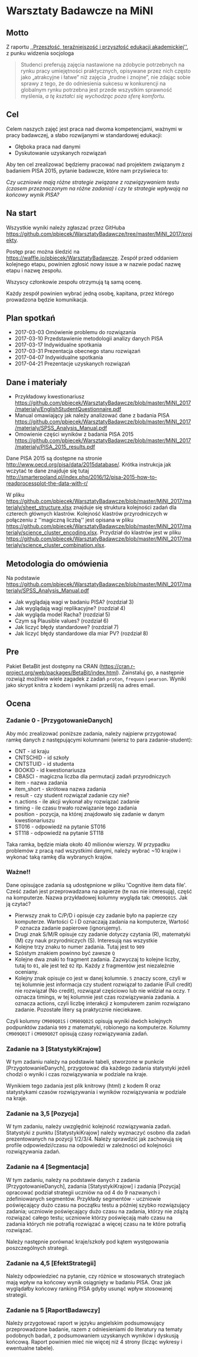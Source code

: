 # Warsztaty Badawcze na MiNI

## Motto

Z raportu [,,Przeszłość, teraźniejszość i przyszłość edukacji akademickiej''](http://www.wz.uw.edu.pl/pracownicyFiles/id12939-Billig_last.pdf), z punku widzenia socjologa

> Studenci preferują zajęcia nastawione na zdobycie potrzebnych na rynku pracy umiejętności praktycznych, opisywane przez nich często jako „atrakcyjne i łatwe” niż zajęcia „trudne i znojne”, nie zdając sobie sprawy z tego, że do odniesienia sukcesu w konkurencji na globalnym rynku potrzebna jest przede wszystkim sprawność myślenia, *a tę kształci się wychodząc poza sferę komfortu.*

## Cel

Celem naszych zajęć jest praca nad dwoma kompetencjami, ważnymi w pracy badawczej, a słabo rozwijanymi w standardowej edukacji:

- Głęboka praca nad danymi
- Dyskutowanie uzyskanych rozwiązań

Aby ten cel zrealizować będziemy pracować nad projektem związanym z badaniem PISA 2015,
pytanie badawcze, które nam przyświeca to:

  *Czy uczniowie mają różne strategie związane z rozwiązywaniem testu (czasem przeznaczonym na różne zadania) i czy te strategie wpływają na końcowy wynik PISA?*

## Na start

Wszystkie wyniki należy zgłaszać przez GitHuba https://github.com/pbiecek/WarsztatyBadawcze/tree/master/MiNI_2017/projekty.

Postęp prac można śledzić na https://waffle.io/pbiecek/WarsztatyBadawcze. Zespół przed oddaniem kolejnego etapu, powinien zgłosić nowy issue a w nazwie podać nazwę etapu i nazwę zespołu.

Wszyscy członkowie zespołu otrzymują tą samą ocenę.

Każdy zespół powinien wybrać jedną osobę, kapitana, przez którego prowadzona będzie komunikacja.

## Plan spotkań

* 2017-03-03 Omówienie problemu do rozwiązania
* 2017-03-10 Przedstawienie metodologii analizy danych PISA
* 2017-03-17 Indywidualne spotkania
* 2017-03-31 Prezentacja obecnego stanu rozwiązań
* 2017-04-07 Indywidualne spotkania
* 2017-04-21 Prezentacje uzyskanych rozwiązań

## Dane i materiały

* Przykładowy kwestionariusz https://github.com/pbiecek/WarsztatyBadawcze/blob/master/MiNI_2017/materialy/EnglishStudentQuestionnaire.pdf
* Manual omawiający jak należy analizować dane z badania PISA https://github.com/pbiecek/WarsztatyBadawcze/blob/master/MiNI_2017/materialy/SPSS_Analysis_Manual.pdf
* Omowienie części wyników z badania PISA 2015 https://github.com/pbiecek/WarsztatyBadawcze/blob/master/MiNI_2017/materialy/PISA_2015_results.pdf

Dane PISA 2015 są dostępne na stronie http://www.oecd.org/pisa/data/2015database/. Krótka instrukcja jak wczytać te dane znajduje się tutaj
http://smarterpoland.pl/index.php/2016/12/pisa-2015-how-to-readprocessplot-the-data-with-r/

W pliku https://github.com/pbiecek/WarsztatyBadawcze/blob/master/MiNI_2017/materialy/sheet_structure.xlsx znajduje się struktura kolejności zadań dla czterech głównych klastrów.
Kolejność klastrów przyrodniczych w połączeniu z ''magiczną liczbą'' jest opisana w pliku https://github.com/pbiecek/WarsztatyBadawcze/blob/master/MiNI_2017/materialy/science_cluster_encoding.xlsx. Przydział do klastrów jest w pliku https://github.com/pbiecek/WarsztatyBadawcze/blob/master/MiNI_2017/materialy/science_cluster_combination.xlsx.



## Metodologia do omówienia

Na podstawie https://github.com/pbiecek/WarsztatyBadawcze/blob/master/MiNI_2017/materialy/SPSS_Analysis_Manual.pdf

* Jak wyglądają wagi w badaniu PISA? (rozdział 3)
* Jak wyglądają wagi replikacyjne? (rozdział 4)
* Jak wygląda model Racha? (rozdział 5)
* Czym są Plausible values? (rozdział 6)
* Jak liczyć błędy standardowe? (rozdział 7)
* Jak liczyć błędy standardowe dla miar PV? (rozdział 8)

## Pre

Pakiet BetaBit jest dostępny na CRAN (https://cran.r-project.org/web/packages/BetaBit/index.html). 
Zainstaluj go, a następnie rozwiąż możliwie wiele zagadek z zadań `proton`, `frequon` i `pearson`.
Wyniki jako skrypt knitra z kodem i wynikami prześlij na adres email.


## Ocena

### Zadanie 0 - [PrzygotowanieDanych]
Aby móc zrealizować poniższe zadania, należy najpierw przygotować ramkę danych z następującymi kolumnami (wiersz to para zadanie-student):

- CNT - id kraju
- CNTSCHID - id szkoły
- CNTSTUID - id studenta
- BOOKID - id kwestionariusza
- CBASCI - magiczna liczba dla permutacji zadań przyrodniczych
- item - nazwa zadania
- item_short - skrótowa nazwa zadania
- result - czy student rozwiązał zadanie czy nie?
- n.actions - ile akcji wykonał aby rozwiązać zadanie
- timing - ile czasu trwało rozwiązanie tego zadania
- position - pozycja, na której znajdowało się zadanie w danym kwestionariuszu
- ST016 - odpowiedź na pytanie ST016
- ST118 - odpowiedź na pytanie ST118

Taka ramka, będzie miała około 40 milionów wierszy. W przypadku problemów z pracą nad wszystkimi danymi, należy wybrać ~10 krajów i wykonać taką ramkę dla wybranych krajów.

### Ważne!!

Dane opisujące zadania są udostępnione w pliku 'Cognitive item data file'. Cześć zadań jest przeprowadzana na papierze (te nas nie interesują), część na komputerze. Nazwa przykładowej kolumny wygląda tak: `CM909Q01S`. Jak ją czytać?

- Pierwszy znak to C/P/D i opisuje czy zadanie było na papierze czy komputerze. Wartości C i D oznaczają zadania na komputerze, Wartość P oznacza zadanie papierowe (ignorujemy).
- Drugi znak S/M/R opisuje czy zadanie dotyczy czytania (R), matematyki (M) czy nauk przyrodniczych (S). Interesują nas wszystkie
- Kolejne trzy znaku to numer zadania. Tutaj jest to `909`
- Szóstym znakiem powinno być zawsze `Q`
- Kolejne dwa znaki to fragment zadania. Zazwyczaj to kolejne liczby, tutaj to `01`, ale jest też `02` itp. Każdy z fragmentów jest niezależnie oceniany.
- Kolejny znak opisuje co jest w danej kolumnie. `S` znaczy score, czyli w tej kolumnie jest informacja czy student rozwiązał to zadanie (Full credit) nie rozwiązał (No credit), rozwiązał częściowo lub nie widział na oczy. `T` oznacza timings, w tej kolumnie jest czas rozwiązywania zadania. `A` oznacza actions, czyli liczbę interakcji z komputerem zanim rozwiązano zadanie. Pozostałe litery są praktycznie nieciekawe.

Czyli kolumny `CM909Q01S` i `CM909Q02S` opisują wyniki dwóch kolejnych podpunktów zadania `909` z matematyki, robionego na komputerze. Kolumny  `CM909Q01T` i `CM909Q02T` opisują czasy rozwiązywania zadań.

### Zadanie na 3 [StatystykiKrajow]

W tym zadaniu należy na podstawie tabeli, stworzone w punkcie [PrzygotowanieDanych], przygotować dla każdego zadania statystyki jeżeli chodzi o wyniki i czas rozwiązywania w podziale na kraje.

Wynikiem tego zadania jest plik knitrowy (html) z kodem R oraz statystykami czasów rozwiązywania i wyników rozwiązywania w podziale na kraje.

### Zadanie na 3,5 [Pozycja]

W tym zadaniu, należy uwzględnić kolejność rozwiązywania zadań. Statystyki z punktu [StatystykiKrajow] należy wyznaczyć osobno dla zadań prezentowanych na pozycji 1/2/3/4. Należy sprawdzić jak zachowują się profile odpowiedzi/czasu na odpowiedzi w zależności od kolejności rozwiązywania zadań.

### Zadanie na 4 [Segmentacja]

W tym zadaniu, należy na podstawie danych z zadania [PrzygotowanieDanych], zadania [StatystykiKrajow] i zadania [Pozycja] opracować podział strategii uczniów na od 4 do 9 nazwanych i zdefiniowanych segmentów. Przykłady segmentów - uczniowie poświęcający dużo czasu na początku testu a później szybko rozwiązujący zadania; uczniowie poświęcający dużo czasu na zadania, którzy nie zdążą rozwiązać całego testu; uczniowie którzy poświęcają mało czasu na zadania których nie potrafią rozwiązać a więcej czasu na te które potrafią rozwiązać.

Należy następnie porównać kraje/szkoły pod kątem występowania poszczególnych strategii.

### Zadanie na 4,5 [EfektStrategii]

Należy odpowiedzieć na pytanie, czy różnice w stosowanych strategiach mają wpływ na końcowy wynik osiągnięty w badaniu PISA.
Oraz jak wyglądałby końcowy ranking PISA gdyby usunąć wpływ stosowanej strategii.

### Zadanie na 5 [RaportBadawczy]

Należy przygotować raport w języku angielskim podsumowujący przeprowadzone badanie, razem z odniesieniami do literatury na tematy podobnych badań, z podsumowaniem uzyskanych wyników i dyskusją końcową.
Raport powinien mieć nie więcej niż 4 strony (licząc wykresy i ewentualne tabele).
